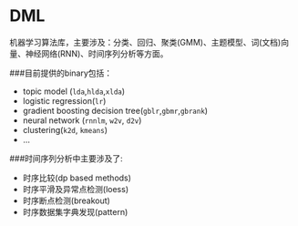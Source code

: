 DML
==

机器学习算法库，主要涉及：分类、回归、聚类(GMM)、主题模型、词(文档)向量、神经网络(RNN)、时间序列分析等方面。

###目前提供的binary包括：

* topic model (`lda`,`hlda`,`xlda`)  
* logistic regression(`lr`) 
* gradient boosting decision tree(`gblr`,`gbmr`,`gbrank`) 
* neural network (`rnnlm`,  `w2v`, `d2v`)
* clustering(`k2d`, `kmeans`)
* ...

###时间序列分析中主要涉及了:
* 时序比较(dp based methods)
* 时序平滑及异常点检测(loess)
* 时序断点检测(breakout)
* 时序数据集字典发现(pattern)



